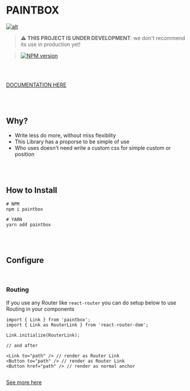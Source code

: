 
# PAINTBOX

[![alt](https://raw.githubusercontent.com/allangomessl/paintbox/master/static/full-logo.png)](https://allangomessl.github.io/paintbox)

> :warning: **THIS PROJECT IS UNDER DEVELOPMENT**: we don't recommend its use in production yet!

> [![NPM version](https://img.shields.io/npm/v/paintbox.svg)](https://www.npmjs.com/package/paintbox)

<br /><br />

[DOCUMENTATION HERE](https://paintbox.vercel.app/)

<br /><br />

## Why?

- Write less do more, without miss flexiblity
- This Library has a proporse to be simple of use
- Who uses doesn't need write a custom css for simple custom or position

<br /><br />


## How to Install

```shell
# NPM
npm i paintbox

# YARN
yarn add paintbox

```

<br /><br />

## Configure

<br />

### Routing

If you use any Router like `react-router` you can do setup below to use Routing in your components

```tsx
import { Link } from 'paintbox';
import { Link as RouterLink } from 'react-router-dom';

Link.initialize(RouterLink);

// and after

<Link to="path" /> // render as Router Link
<Button to="path" /> // render as Router Link
<Button href="path" /> // render as normal anchor
  
```

[See more here](https://allangomessl.github.io/paintbox)
